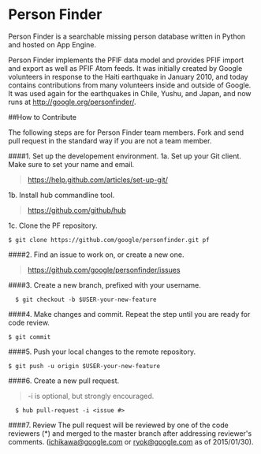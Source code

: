 Person Finder
===================================

Person Finder is a searchable missing person database written in Python and hosted on App Engine.

Person Finder implements the PFIF data model and provides PFIF import and export as well as PFIF Atom feeds. It was initially created by Google volunteers in response to the Haiti earthquake in January 2010, and today contains contributions from many volunteers inside and outside of Google. It was used again for the earthquakes in Chile, Yushu, and Japan, and now runs at http://google.org/personfinder/.

##How to Contribute

The following steps are for Person Finder team members. Fork and send pull request in the standard way if you are not a team member.

####1. Set up the developement environment.
1a. Set up your Git client. Make sure to set your name and email.
> https://help.github.com/articles/set-up-git/

1b. Install hub commandline tool.
> https://github.com/github/hub

1c. Clone the PF repository.
```
$ git clone https://github.com/google/personfinder.git pf
```

####2. Find an issue to work on, or create a new one.
  > https://github.com/google/personfinder/issues

####3. Create a new branch, prefixed with your username.
```
  $ git checkout -b $USER-your-new-feature
```
####4. Make changes and commit. 
Repeat the step until you are ready for code review.
```
$ git commit
```
####5. Push your local changes to the remote repository.
```
$ git push -u origin $USER-your-new-feature
```
####6. Create a new pull request. 
> -i is optional, but strongly encouraged.
```
  $ hub pull-request -i <issue #>
```
####7. Review
The pull request will be reviewed by one of the code reviewers (*) and merged to the master branch after addressing reviewer's comments. (ichikawa@google.com or ryok@google.com as of 2015/01/30).
